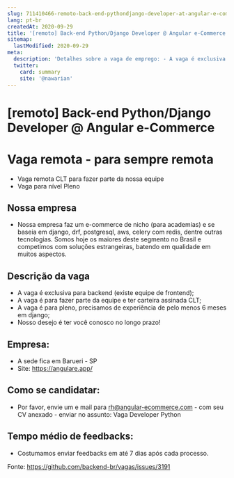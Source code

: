 ```yaml
---
slug: 711410466-remoto-back-end-pythondjango-developer-at-angular-e-commerce
lang: pt-br
createdAt: 2020-09-29
title: '[remoto] Back-end Python/Django Developer @ Angular e-Commerce - Vaga de Emprego'
sitemap:
  lastModified: 2020-09-29
meta:
  description: 'Detalhes sobre a vaga de emprego: - A vaga é exclusiva para backend (existe equipe de frontend); - A vaga é para fazer parte da equipe e ter carteira assinada CLT; - A vaga é para pleno, precisamos de experiência de pelo menos 6 meses em django; - Nosso desejo é ter você conosco no longo prazo!'
  twitter:
    card: summary
    site: '@nawarian'
---
```


# [remoto] Back-end Python/Django Developer @ Angular e-Commerce

# Vaga remota - para sempre remota
- Vaga remota CLT para fazer parte da nossa equipe
- Vaga para nível Pleno

## Nossa empresa
- Nossa empresa faz um e-commerce de nicho (para academias) e se baseia em django, drf, postgresql, aws, celery com redis, dentre outras tecnologias. Somos hoje os maiores deste segmento no Brasil e competimos com soluções estrangeiras, batendo em qualidade em muitos aspectos.

## Descrição da vaga
- A vaga é exclusiva para backend (existe equipe de frontend);
- A vaga é para fazer parte da equipe e ter carteira assinada CLT;
- A vaga é para pleno, precisamos de experiência de pelo menos 6 meses em django;
- Nosso desejo é ter você conosco no longo prazo!

## Empresa:
- A sede fica em Barueri - SP
- Site: https://angulare.app/

## Como se candidatar:
- Por favor, envie um e mail para rh@angular-ecommerce.com - com seu CV anexado - enviar no assunto: Vaga Developer Python

## Tempo médio de feedbacks:
- Costumamos enviar feedbacks em até 7 dias após cada processo.

Fonte: https://github.com/backend-br/vagas/issues/3191